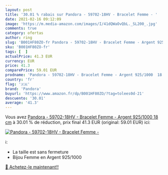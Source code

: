 ```yaml
---
layout: post
title: '30.01 % rabais sur Pandora - 59702-18HV - Bracelet Femme - '
date: 2021-02-16 09:12:09
image: 'https://m.media-amazon.com/images/I/41dQWaOvQbL._SL200_.jpg'
comments: true
category: ofertas
author: ring
slug: 'B001HF80ZO-fr Pandora - 59702-18HV - Bracelet Femme - Argent 925/1000 18 cm'
sku: 'B001HF80ZO-fr'
tags: [  ]
actualPrice: 41.3 EUR
currency: EUR
price: 41.3
comparePrice: 59.01 EUR
prodname: 'Pandora - 59702-18HV - Bracelet Femme - Argent 925/1000  18 cm'
country: 'fr'
flag: '🇫🇷'
brand: 'Pandora'
buyurl: 'https://www.amazon.fr/dp/B001HF80ZO/?tag=tolees0d-21'
descuento: '30.01'
average: '41.3'
---
```


Vous avez [Pandora - 59702-18HV - Bracelet Femme - Argent 925/1000  18 cm](https://www.amazon.fr/dp/B001HF80ZO/?tag=tolees0d-21)  à  30.01 % de réduction, prix final  41.3 EUR (original: 59.01 EUR) ici:

[![Pandora - 59702-18HV - Bracelet Femme - ](https://m.media-amazon.com/images/I/41dQWaOvQbL._SL200_.jpg)](https://www.amazon.fr/dp/B001HF80ZO/?tag=tolees0d-21)

ℹ️:

- La taille est sans fermeture
- Bijou Femme en Argent 925/1000

[🛒 Achetez-le maintenant!!](https://www.amazon.fr/dp/B001HF80ZO/?tag=tolees0d-21)
